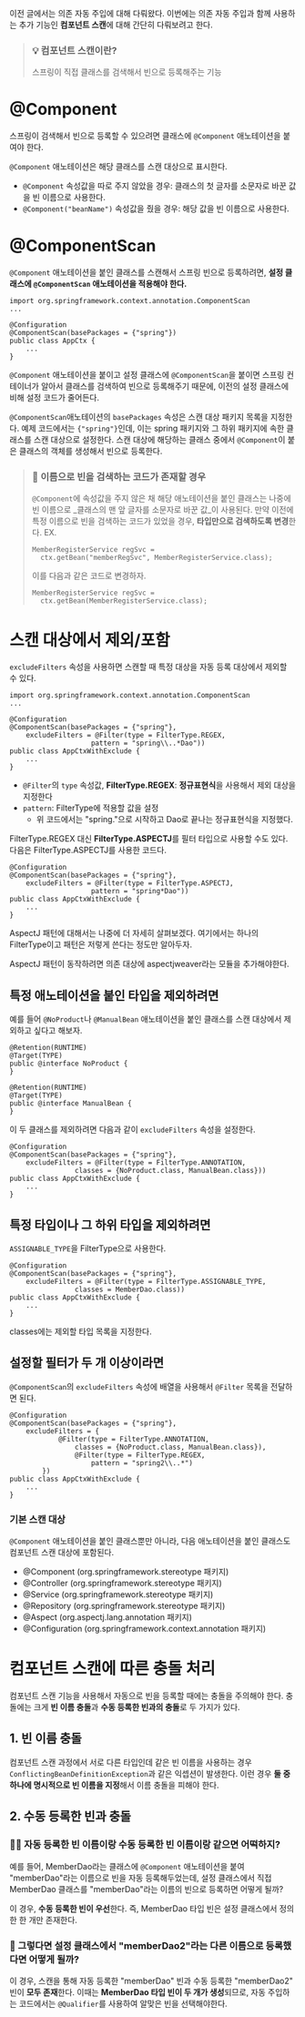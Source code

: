 이전 글에서는 의존 자동 주입에 대해 다뤄왔다. 이번에는 의존 자동 주입과 함께 사용하는 추가 기능인 **컴포넌트 스캔**에 대해 간단히 다뤄보려고 한다.
> ### 💡 컴포넌트 스캔이란?
> 스프링이 직접 클래스를 검색해서 빈으로 등록해주는 기능

# @Component
스프링이 검색해서 빈으로 등록할 수 있으려면 클래스에 ```@Component``` 애노테이션을 붙여야 한다. 

```@Component``` 애노테이션은 해당 클래스를 스캔 대상으로 표시한다.

- ```@Component``` 속성값을 따로 주지 않았을 경우: 클래스의 첫 글자를 소문자로 바꾼 값을 빈 이름으로 사용한다.
- ```@Component("beanName")``` 속성값을 줬을 경우: 해당 값을 빈 이름으로 사용한다.

# @ComponentScan
```@Component``` 애노테이션을 붙인 클래스를 스캔해서 스프링 빈으로 등록하려면,
**설정 클래스에 ```@ComponentScan``` 애노테이션을 적용해야 한다.**

```
import org.springframework.context.annotation.ComponentScan
...

@Configuration
@ComponentScan(basePackages = {"spring"})
public class AppCtx {
	...
}
```
```@Component``` 애노테이션을 붙이고 설정 클래스에 ```@ComponentScan```을 붙이면 스프링 컨테이너가 알아서 클래스를 검색하여 빈으로 등록해주기 때문에, 이전의 설정 클래스에 비해 설정 코드가 줄어든다.

```@ComponentScan```애노테이션의 ```basePackages``` 속성은 스캔 대상 패키지 목록을 지정한다. 예제 코드에서는 ```{"spring"}```인데, 이는 spring 패키지와 그 하위 패키지에 속한 클래스를 스캔 대상으로 설정한다. 스캔 대상에 해당하는 클래스 중에서 ```@Component```이 붙은 클래스의 객체를 생성해서 빈으로 등록한다.

> ### 📌 이름으로 빈을 검색하는 코드가 존재할 경우
>```@Component```에 속성값을 주지 않은 채 해당 애노테이션을 붙인 클래스는 나중에 빈 이름으로 _클래스의 맨 앞 글자를 소문자로 바꾼 값_이 사용된다. 만약 이전에 특정 이름으로 빈을 검색하는 코드가 있었을 경우, **타입만으로 검색하도록 변경**한다.
>EX.
>```
>MemberRegisterService regSvc = 
>	ctx.getBean("memberRegSvc", MemberRegisterService.class);
>```
>이를 다음과 같은 코드로 변경하자.
>```
>MemberRegisterService regSvc = 
>	ctx.getBean(MemberRegisterService.class);
>```

# 스캔 대상에서 제외/포함
```excludeFilters``` 속성을 사용하면 스캔할 때 특정 대상을 자동 등록 대상에서 제외할 수 있다.
```
import org.springframework.context.annotation.ComponentScan
...

@Configuration
@ComponentScan(basePackages = {"spring"}, 
	excludeFilters = @Filter(type = FilterType.REGEX,
    				pattern = "spring\\..*Dao"))
public class AppCtxWithExclude {
	...
}
```
 
- ```@Filter```의 ```type``` 속성값, **FilterType.REGEX**: **정규표현식**을 사용해서 제외 대상을 지정한다
- ```pattern```: FilterType에 적용할 값을 설정 
	- 위 코드에서는 "spring."으로 시작하고 Dao로 끝나는 정규표현식을 지정했다.

FilterType.REGEX 대신 **FilterType.ASPECTJ**를 필터 타입으로 사용할 수도 있다. 다음은 FilterType.ASPECTJ를 사용한 코드다.
```
@Configuration
@ComponentScan(basePackages = {"spring"},
	excludeFilters = @Filter(type = FilterType.ASPECTJ,
    				pattern = "spring*Dao"))
public class AppCtxWithExclude {
	...
}
```
AspectJ 패턴에 대해서는 나중에 더 자세히 살펴보겠다. 여기에서는 하나의 FilterType이고 패턴은 저렇게 쓴다는 정도만 알아두자.

AspectJ 패턴이 동작하려면 의존 대상에 aspectjweaver라는 모듈을 추가해야한다.

## 특정 애노테이션을 붙인 타입을 제외하려면
예를 들어 ```@NoProduct```나 ```@ManualBean``` 애노테이션을 붙인 클래스를 스캔 대상에서 제외하고 싶다고 해보자.
```
@Retention(RUNTIME)
@Target(TYPE)
public @interface NoProduct {
}

@Retention(RUNTIME)
@Target(TYPE)
public @interface ManualBean {
}
```
이 두 클래스를 제외하려면 다음과 같이 ```excludeFilters``` 속성을 설정한다.
```
@Configuration
@ComponentScan(basePackages = {"spring"},
	excludeFilters = @Filter(type = FilterType.ANNOTATION,
    			classes = {NoProduct.class, ManualBean.class}))
public class AppCtxWithExclude {
	...
}
```
##  특정 타입이나 그 하위 타입을 제외하려면
```ASSIGNABLE_TYPE```을 FilterType으로 사용한다.
```
@Configuration
@ComponentScan(basePackages = {"spring"},
	excludeFilters = @Filter(type = FilterType.ASSIGNABLE_TYPE,
    			classes = MemberDao.class))
public class AppCtxWithExclude {
	...
}
```
classes에는 제외할 타입 목록을 지정한다.
## 설정할 필터가 두 개 이상이라면
```@ComponentScan```의 ```excludeFilters``` 속성에 배열을 사용해서 ```@Filter``` 목록을 전달하면 된다.
```
@Configuration
@ComponentScan(basePackages = {"spring"},
	excludeFilters = {
    		@Filter(type = FilterType.ANNOTATION,
    			classes = {NoProduct.class, ManualBean.class}),
                @Filter(type = FilterType.REGEX,
                	pattern = "spring2\\..*")
        })
public class AppCtxWithExclude {
	...
}
```
### 기본 스캔 대상
```@Component``` 애노테이션을 붙인 클래스뿐만 아니라, 다음 애노테이션을 붙인 클래스도 컴포넌트 스캔 대상에 포함된다.

- @Component (org.springframework.stereotype 패키지)
- @Controller (org.springframework.stereotype 패키지)
- @Service (org.springframework.stereotype 패키지)
- @Repository (org.springframework.stereotype 패키지)
- @Aspect (org.aspectj.lang.annotation 패키지)
- @Configuration (org.springframework.context.annotation 패키지)
 
# 컴포넌트 스캔에 따른 충돌 처리
컴포넌트 스캔 기능을 사용해서 자동으로 빈을 등록할 때에는 충돌을 주의해야 한다. 충돌에는 크게 **빈 이름 충돌**과 **수동 등록한 빈과의 충돌**로 두 가지가 있다.
## 1. 빈 이름 충돌
컴포넌트 스캔 과정에서 서로 다른 타입인데 같은 빈 이름을 사용하는 경우 ```ConflictingBeanDefinitionException```과 같은 익셉션이 발생한다. 
이런 경우 **둘 중 하나에 명시적으로 빈 이름을 지정**해서 이름 충돌을 피해야 한다.
## 2. 수동 등록한 빈과 충돌
### 🤷‍♂️ 자동 등록한 빈 이름이랑 수동 등록한 빈 이름이랑 같으면 어떡하지?
예를 들어, MemberDao라는 클래스에 ```@Component``` 애노테이션을 붙여 "memberDao"라는 이름으로 빈을 자동 등록해두었는데, 설정 클래스에서 직접 MemberDao 클래스를 "memberDao"라는 이름의 빈으로 등록하면 어떻게 될까?

이 경우, **수동 등록한 빈이 우선**한다. 즉, MemberDao 타입 빈은 설정 클래스에서 정의한 한 개만 존재한다.

### 🤔 그렇다면 설정 클래스에서 "memberDao2"라는 다른 이름으로 등록했다면 어떻게 될까?

이 경우, 스캔을 통해 자동 등록한 "memberDao" 빈과 수동 등록한 "memberDao2" 빈이 **모두 존재**한다. 
이때는 **MemberDao 타입 빈이 두 개가 생성**되므로, 자동 주입하는 코드에서는 ```@Qualifier```를 사용하여 알맞은 빈을 선택해야한다.
